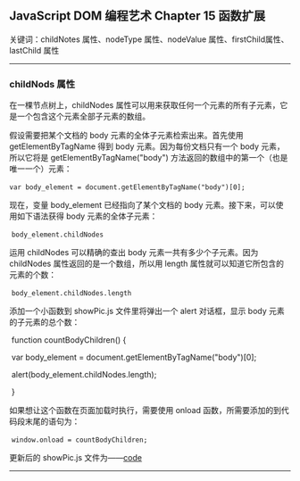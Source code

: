 ## JavaScript DOM 编程艺术 Chapter 15  函数扩展

关键词：childNotes 属性、nodeType 属性、nodeValue 属性、firstChild属性、lastChild 属性

---

### childNods 属性

在一棵节点树上，childNodes 属性可以用来获取任何一个元素的所有子元素，它是一个包含这个元素全部子元素的数组。

假设需要把某个文档的 body 元素的全体子元素检索出来。首先使用 getElementByTagName 得到 body 元素。因为每份文档只有一个 body 元素，所以它将是 getElementByTagName("body") 方法返回的数组中的第一个（也是唯一一个）元素：

​                                `var body_element = document.getElementByTagName("body")[0];`

现在，变量 body_element 已经指向了某个文档的 body 元素。接下来，可以使用如下语法获得 body 元素的全体子元素：

​                                `body_element.childNodes`

运用 childNodes 可以精确的查出 body 元素一共有多少个子元素。因为 childNodes 属性返回的是一个数组，所以用 length 属性就可以知道它所包含的元素的个数：

​                                 `body_element.childNodes.length`

添加一个小函数到 showPic.js 文件里将弹出一个 alert 对话框，显示 body 元素的子元素的总个数：

​                                  function countBodyChildren() {

​                                        var body_element = document.getElementByTagName("body")[0];

​                                        alert(body_element.childNodes.length);

​                                  }

如果想让这个函数在页面加载时执行，需要使用 onload 函数，所需要添加的到代码段末尾的语句为：

​                                   `window.onload = countBodyChildren;`

更新后的 showPic.js 文件为——[code](https://github.com/Virgil0113/JavaScript-Foundation-Notes/blob/master/JavaScriptDomCode/Demo5/scripts/showPic.js)

---

